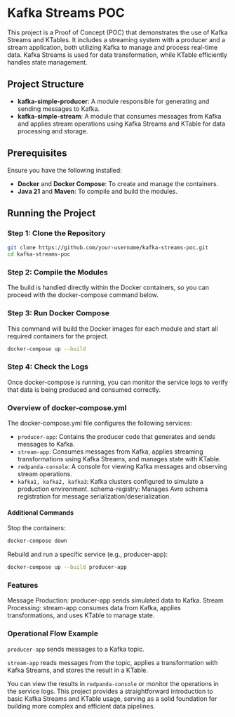 # Kafka Streams POC

This project is a Proof of Concept (POC) that demonstrates the use of Kafka Streams and KTables. It includes a streaming system with a producer and a stream application, both utilizing Kafka to manage and process real-time data. Kafka Streams is used for data transformation, while KTable efficiently handles state management.

## Project Structure

- **kafka-simple-producer**: A module responsible for generating and sending messages to Kafka.
- **kafka-simple-stream**: A module that consumes messages from Kafka and applies stream operations using Kafka Streams and KTable for data processing and storage.

## Prerequisites

Ensure you have the following installed:

- **Docker** and **Docker Compose**: To create and manage the containers.
- **Java 21** and **Maven**: To compile and build the modules.

## Running the Project

### Step 1: Clone the Repository

```bash
git clone https://github.com/your-username/kafka-streams-poc.git
cd kafka-streams-poc
```

### Step 2: Compile the Modules

The build is handled directly within the Docker containers, so you can proceed with the docker-compose command below.

### Step 3: Run Docker Compose

This command will build the Docker images for each module and start all required containers for the project.

```bash
docker-compose up --build
```

### Step 4: Check the Logs
Once docker-compose is running, you can monitor the service logs to verify that data is being produced and consumed correctly.

### Overview of docker-compose.yml

The docker-compose.yml file configures the following services:

- ```producer-app```: Contains the producer code that generates and sends messages to Kafka.
- ```stream-app```: Consumes messages from Kafka, applies streaming transformations using Kafka Streams, and manages state with KTable.
- ```redpanda-console```: A console for viewing Kafka messages and observing stream operations.
- ```kafka1, kafka2, kafka3```: Kafka clusters configured to simulate a production environment.
schema-registry: Manages Avro schema registration for message serialization/deserialization.

#### Additional Commands

Stop the containers:

```bash
docker-compose down
```


Rebuild and run a specific service (e.g., producer-app):

```bash
docker-compose up --build producer-app
```

### Features

Message Production: producer-app sends simulated data to Kafka.
Stream Processing: stream-app consumes data from Kafka, applies transformations, and uses KTable to manage state.

### Operational Flow Example

```producer-app``` sends messages to a Kafka topic.

```stream-app``` reads messages from the topic, applies a transformation with Kafka Streams, and stores the result in a KTable.

You can view the results in ```redpanda-console``` or monitor the operations in the service logs.
This project provides a straightforward introduction to basic Kafka Streams and KTable usage, serving as a solid foundation for building more complex and efficient data pipelines.

